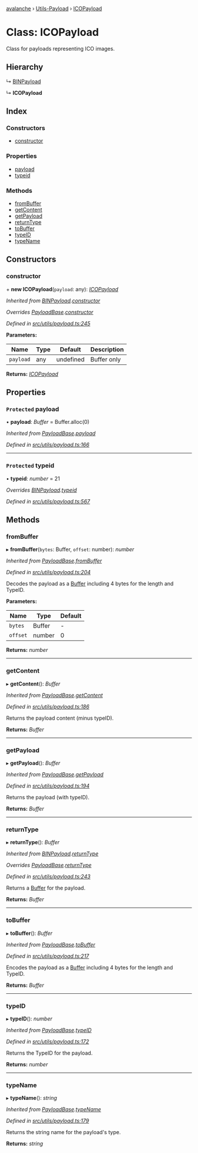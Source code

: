 [avalanche](../README.md) › [Utils-Payload](../modules/utils_payload.md) › [ICOPayload](utils_payload.icopayload.md)

# Class: ICOPayload

Class for payloads representing ICO images.

## Hierarchy

  ↳ [BINPayload](utils_payload.binpayload.md)

  ↳ **ICOPayload**

## Index

### Constructors

* [constructor](utils_payload.icopayload.md#constructor)

### Properties

* [payload](utils_payload.icopayload.md#protected-payload)
* [typeid](utils_payload.icopayload.md#protected-typeid)

### Methods

* [fromBuffer](utils_payload.icopayload.md#frombuffer)
* [getContent](utils_payload.icopayload.md#getcontent)
* [getPayload](utils_payload.icopayload.md#getpayload)
* [returnType](utils_payload.icopayload.md#returntype)
* [toBuffer](utils_payload.icopayload.md#tobuffer)
* [typeID](utils_payload.icopayload.md#typeid)
* [typeName](utils_payload.icopayload.md#typename)

## Constructors

###  constructor

\+ **new ICOPayload**(`payload`: any): *[ICOPayload](utils_payload.icopayload.md)*

*Inherited from [BINPayload](utils_payload.binpayload.md).[constructor](utils_payload.binpayload.md#constructor)*

*Overrides [PayloadBase](utils_payload.payloadbase.md).[constructor](utils_payload.payloadbase.md#constructor)*

*Defined in [src/utils/payload.ts:245](https://github.com/ava-labs/avalanchejs/blob/ccc6083/src/utils/payload.ts#L245)*

**Parameters:**

Name | Type | Default | Description |
------ | ------ | ------ | ------ |
`payload` | any | undefined | Buffer only  |

**Returns:** *[ICOPayload](utils_payload.icopayload.md)*

## Properties

### `Protected` payload

• **payload**: *Buffer* = Buffer.alloc(0)

*Inherited from [PayloadBase](utils_payload.payloadbase.md).[payload](utils_payload.payloadbase.md#protected-payload)*

*Defined in [src/utils/payload.ts:166](https://github.com/ava-labs/avalanchejs/blob/ccc6083/src/utils/payload.ts#L166)*

___

### `Protected` typeid

• **typeid**: *number* = 21

*Overrides [BINPayload](utils_payload.binpayload.md).[typeid](utils_payload.binpayload.md#protected-typeid)*

*Defined in [src/utils/payload.ts:567](https://github.com/ava-labs/avalanchejs/blob/ccc6083/src/utils/payload.ts#L567)*

## Methods

###  fromBuffer

▸ **fromBuffer**(`bytes`: Buffer, `offset`: number): *number*

*Inherited from [PayloadBase](utils_payload.payloadbase.md).[fromBuffer](utils_payload.payloadbase.md#frombuffer)*

*Defined in [src/utils/payload.ts:204](https://github.com/ava-labs/avalanchejs/blob/ccc6083/src/utils/payload.ts#L204)*

Decodes the payload as a [Buffer](https://github.com/feross/buffer) including 4 bytes for the length and TypeID.

**Parameters:**

Name | Type | Default |
------ | ------ | ------ |
`bytes` | Buffer | - |
`offset` | number | 0 |

**Returns:** *number*

___

###  getContent

▸ **getContent**(): *Buffer*

*Inherited from [PayloadBase](utils_payload.payloadbase.md).[getContent](utils_payload.payloadbase.md#getcontent)*

*Defined in [src/utils/payload.ts:186](https://github.com/ava-labs/avalanchejs/blob/ccc6083/src/utils/payload.ts#L186)*

Returns the payload content (minus typeID).

**Returns:** *Buffer*

___

###  getPayload

▸ **getPayload**(): *Buffer*

*Inherited from [PayloadBase](utils_payload.payloadbase.md).[getPayload](utils_payload.payloadbase.md#getpayload)*

*Defined in [src/utils/payload.ts:194](https://github.com/ava-labs/avalanchejs/blob/ccc6083/src/utils/payload.ts#L194)*

Returns the payload (with typeID).

**Returns:** *Buffer*

___

###  returnType

▸ **returnType**(): *Buffer*

*Inherited from [BINPayload](utils_payload.binpayload.md).[returnType](utils_payload.binpayload.md#returntype)*

*Overrides [PayloadBase](utils_payload.payloadbase.md).[returnType](utils_payload.payloadbase.md#abstract-returntype)*

*Defined in [src/utils/payload.ts:243](https://github.com/ava-labs/avalanchejs/blob/ccc6083/src/utils/payload.ts#L243)*

Returns a [Buffer](https://github.com/feross/buffer) for the payload.

**Returns:** *Buffer*

___

###  toBuffer

▸ **toBuffer**(): *Buffer*

*Inherited from [PayloadBase](utils_payload.payloadbase.md).[toBuffer](utils_payload.payloadbase.md#tobuffer)*

*Defined in [src/utils/payload.ts:217](https://github.com/ava-labs/avalanchejs/blob/ccc6083/src/utils/payload.ts#L217)*

Encodes the payload as a [Buffer](https://github.com/feross/buffer) including 4 bytes for the length and TypeID.

**Returns:** *Buffer*

___

###  typeID

▸ **typeID**(): *number*

*Inherited from [PayloadBase](utils_payload.payloadbase.md).[typeID](utils_payload.payloadbase.md#typeid)*

*Defined in [src/utils/payload.ts:172](https://github.com/ava-labs/avalanchejs/blob/ccc6083/src/utils/payload.ts#L172)*

Returns the TypeID for the payload.

**Returns:** *number*

___

###  typeName

▸ **typeName**(): *string*

*Inherited from [PayloadBase](utils_payload.payloadbase.md).[typeName](utils_payload.payloadbase.md#typename)*

*Defined in [src/utils/payload.ts:179](https://github.com/ava-labs/avalanchejs/blob/ccc6083/src/utils/payload.ts#L179)*

Returns the string name for the payload's type.

**Returns:** *string*
